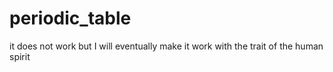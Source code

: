 # periodic_table
it does not work but I will eventually make it work with the trait of the human spirit
